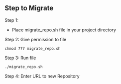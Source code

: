 
## Step to Migrate

Step 1:
- Place migrate_repo.sh file in your project directory

Step 2: Give permission to file
```
chmod 777 migrate_repo.sh
```

Step 3: Run file

```
./migrate_repo.sh
```
Step 4: Enter URL to new Repository
